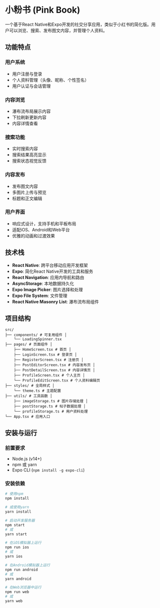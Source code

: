# 小粉书 (Pink Book)

一个基于React Native和Expo开发的社交分享应用，类似于小红书的简化版。用户可以浏览、搜索、发布图文内容，并管理个人资料。

## 功能特点

### 用户系统
- 用户注册与登录
- 个人资料管理（头像、昵称、个性签名）
- 用户认证与会话管理

### 内容浏览
- 瀑布流布局展示内容
- 下拉刷新更新内容
- 内容详情查看

### 搜索功能
- 实时搜索内容
- 搜索结果高亮显示
- 搜索状态视觉反馈

### 内容发布
- 发布图文内容
- 多图片上传与预览
- 标题和正文编辑

### 用户界面
- 响应式设计，支持手机和平板布局
- 适配iOS、Android和Web平台
- 优雅的动画和过渡效果

## 技术栈

- **React Native**: 跨平台移动应用开发框架
- **Expo**: 简化React Native开发的工具和服务
- **React Navigation**: 应用内导航和路由
- **AsyncStorage**: 本地数据持久化
- **Expo Image Picker**: 图片选择和处理
- **Expo File System**: 文件管理
- **React Native Masonry List**: 瀑布流布局组件

## 项目结构

```text
src/ 
├── components/ # 可复用组件 │ 
    └── LoadingSpinner.tsx 
├── pages/ # 页面组件 │ 
    ├── HomeScreen.tsx # 首页 │ 
    ├── LoginScreen.tsx # 登录页 │ 
    ├── RegisterScreen.tsx # 注册页 │ 
    ├── PostEditorScreen.tsx # 内容发布页 │ 
    ├── PostDetailScreen.tsx # 内容详情页 │ 
    ├── ProfileScreen.tsx # 个人主页 │ 
    └── ProfileEditScreen.tsx # 个人资料编辑页 
├── styles/ # 全局样式 │ 
    └── theme.ts # 主题配置 
├── utils/ # 工具函数 │ 
    ├── imageStorage.ts # 图片存储处理 │ 
    ├── postStorage.ts # 帖子数据处理 │ 
    └── profileStorage.ts # 用户资料处理 
└── App.tsx # 应用入口
```


## 安装与运行

### 前置要求
- Node.js (v14+)
- npm 或 yarn
- Expo CLI (`npm install -g expo-cli`)

### 安装依赖
```bash
# 使用npm
npm install

# 或使用yarn
yarn install

# 启动开发服务器
npm start
# 或
yarn start

# 在iOS模拟器上运行
npm run ios
# 或
yarn ios

# 在Android模拟器上运行
npm run android
# 或
yarn android

# 在Web浏览器中运行
npm run web
# 或
yarn web
